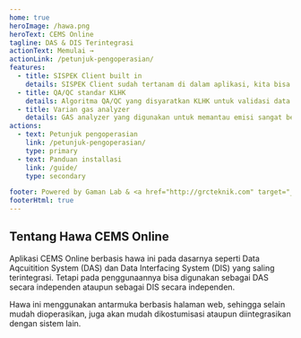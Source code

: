 ```yaml
---
home: true
heroImage: /hawa.png
heroText: CEMS Online
tagline: DAS & DIS Terintegrasi
actionText: Memulai →
actionLink: /petunjuk-pengoperasian/
features:
  - title: SISPEK Client built in
    details: SISPEK Client sudah tertanam di dalam aplikasi, kita bisa dengan mudah untuk menyinkronkan data CEMS dengan server SISPEK.
  - title: QA/QC standar KLHK
    details: Algoritma QA/QC yang disyaratkan KLHK untuk validasi data sebelum data dikirim ke SISPEK sudah tersedia, tinggal kita sesuaikan dengan kondisi aktual.
  - title: Varian gas analyzer
    details: GAS analyzer yang digunakan untuk memantau emisi sangat bervariasi, hawa dibuat untuk selalu siap dihubungkan dengan berbagai jenis analyzer.
actions:
  - text: Petunjuk pengoperasian
    link: /petunjuk-pengoperasian/
    type: primary
  - text: Panduan installasi
    link: /guide/
    type: secondary

footer: Powered by Gaman Lab & <a href="http://grcteknik.com" target="_blank">PT. Genta Raya Cemerlang</a>
footerHtml: true
---
```


<!-- # CEMS Online -->

## Tentang Hawa CEMS Online

Aplikasi CEMS Online berbasis hawa ini pada dasarnya seperti Data Aqcuitition System (DAS) dan Data Interfacing System (DIS) yang saling terintegrasi. Tetapi pada penggunaannya bisa digunakan sebagai DAS secara independen ataupun sebagai DIS secara independen.

Hawa ini menggunakan antarmuka berbasis halaman web, sehingga selain mudah dioperasikan, juga akan mudah dikostumisasi ataupun diintegrasikan dengan sistem lain.
